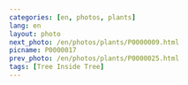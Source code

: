 ```yaml
---
categories: [en, photos, plants]
lang: en
layout: photo
next_photo: /en/photos/plants/P0000009.html
picname: P0000017
prev_photo: /en/photos/plants/P0000025.html
tags: [Tree Inside Tree]
---
```

